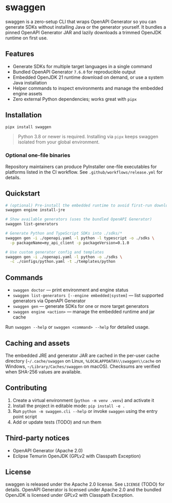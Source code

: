 # swaggen

swaggen is a zero-setup CLI that wraps OpenAPI Generator so you can generate SDKs without installing Java or the generator yourself. It bundles a pinned OpenAPI Generator JAR and lazily downloads a trimmed OpenJDK runtime on first use.

## Features

- Generate SDKs for multiple target languages in a single command
- Bundled OpenAPI Generator `7.6.0` for reproducible output
- Embedded OpenJDK 21 runtime download on demand, or use a system Java installation
- Helper commands to inspect environments and manage the embedded engine assets
- Zero external Python dependencies; works great with `pipx`

## Installation

```bash
pipx install swaggen
```

> Python 3.8 or newer is required. Installing via `pipx` keeps swaggen isolated from your global environment.

### Optional one-file binaries

Repository maintainers can produce PyInstaller one-file executables for platforms listed in the CI workflow. See `.github/workflows/release.yml` for details.

## Quickstart

```bash
# (optional) Pre-install the embedded runtime to avoid first-run download
swaggen engine install-jre

# Show available generators (uses the bundled OpenAPI Generator)
swaggen list-generators

# Generate Python and TypeScript SDKs into ./sdks/*
swaggen gen -i ./openapi.yaml -l python -l typescript -o ./sdks \
  -p packageName=my_api_client -p packageVersion=0.1.0

# Use custom generator config and templates
swaggen gen -i ./openapi.yaml -l python -o ./sdks \
  -c ./configs/python.yaml -t ./templates/python
```

## Commands

- `swaggen doctor` — print environment and engine status
- `swaggen list-generators [--engine embedded|system]` — list supported generators via OpenAPI Generator
- `swaggen gen` — generate SDKs for one or more target generators
- `swaggen engine <action>` — manage the embedded runtime and jar cache

Run `swaggen --help` or `swaggen <command> --help` for detailed usage.

## Caching and assets

The embedded JRE and generator JAR are cached in the per-user cache directory (`~/.cache/swaggen` on Linux, `%LOCALAPPDATA%\\swaggen\\cache` on Windows, `~/Library/Caches/swaggen` on macOS). Checksums are verified when SHA-256 values are available.

## Contributing

1. Create a virtual environment (`python -m venv .venv`) and activate it
2. Install the project in editable mode: `pip install -e .`
3. Run `python -m swaggen.cli --help` or invoke `swaggen` using the entry point script
4. Add or update tests (TODO) and run them

## Third-party notices

- OpenAPI Generator (Apache 2.0)
- Eclipse Temurin OpenJDK (GPLv2 with Classpath Exception)

## License

swaggen is released under the Apache 2.0 license. See `LICENSE` (TODO) for details. OpenAPI Generator is licensed under Apache 2.0 and the bundled OpenJDK is licensed under GPLv2 with Classpath Exception.
